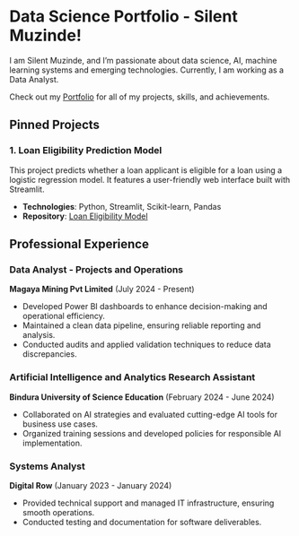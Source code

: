 # Data Science Portfolio - Silent Muzinde!

I am Silent Muzinde, and I’m passionate about data science, AI, machine learning systems and emerging technologies. Currently, I am working as a Data Analyst.

Check out my [Portfolio](link-to-your-portfolio) for all of my projects, skills, and achievements.

## Pinned Projects
### 1. Loan Eligibility Prediction Model
This project predicts whether a loan applicant is eligible for a loan using a logistic regression model. It features a user-friendly web interface built with Streamlit.
- **Technologies**: Python, Streamlit, Scikit-learn, Pandas
- **Repository**: [Loan Eligibility Model](https://github.com//silentmuzinde/Data-Science-Portfolio/tree/main/ML_Projects/Loan_Eligibility_Model)

## Professional Experience

### Data Analyst - Projects and Operations
**Magaya Mining Pvt Limited** (July 2024 - Present)
- Developed Power BI dashboards to enhance decision-making and operational efficiency.
- Maintained a clean data pipeline, ensuring reliable reporting and analysis.
- Conducted audits and applied validation techniques to reduce data discrepancies.
  
### Artificial Intelligence and Analytics Research Assistant
**Bindura University of Science Education** (February 2024 - June 2024)
- Collaborated on AI strategies and evaluated cutting-edge AI tools for business use cases.
- Organized training sessions and developed policies for responsible AI implementation.

### Systems Analyst
**Digital Row** (January 2023 - January 2024)
- Provided technical support and managed IT infrastructure, ensuring smooth operations.
- Conducted testing and documentation for software deliverables.
